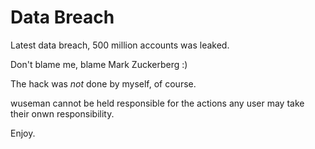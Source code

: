 # Data Breach

Latest data breach, 500 million accounts was leaked.

Don't blame me, blame Mark Zuckerberg :) 

The hack was _not_ done by myself, of course.

wuseman cannot be held responsible for the actions any user may take their onwn responsibility.

Enjoy. 
